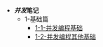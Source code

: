 - ***并发*笔记**
  - 1-基础篇
    - [1-1-并发编程基础](/backend/concurrent/con_1_1.md)
    - [1-2-并发编程其他基础](/backend/concurrent/con_1_2.md)
